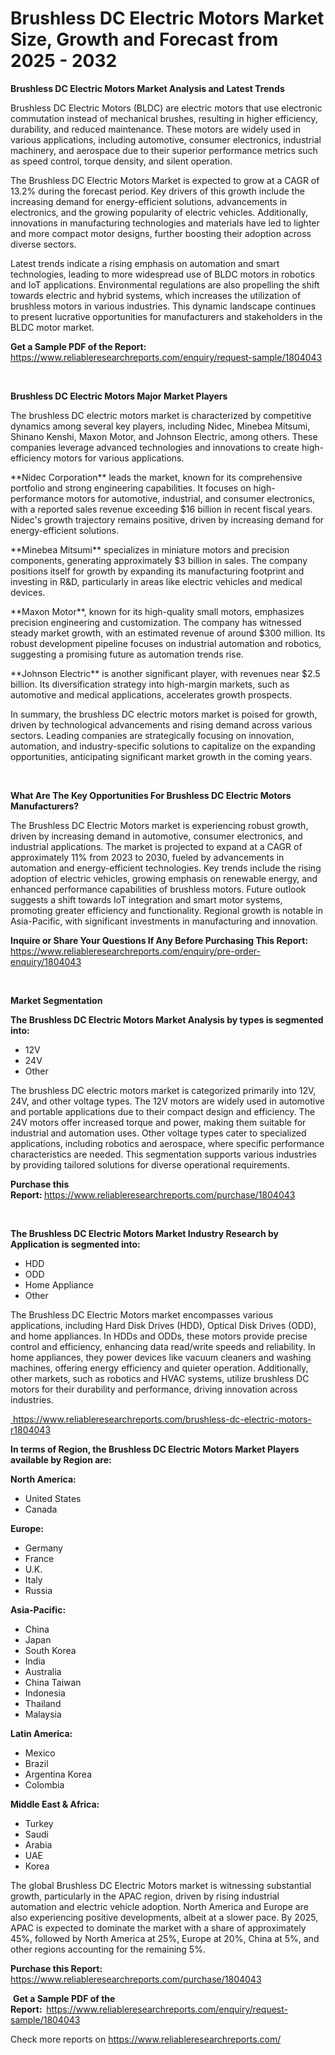 <p><h1>Brushless DC Electric Motors Market Size, Growth and Forecast from 2025 - 2032</h1></p><p><strong>Brushless DC Electric Motors Market Analysis and Latest Trends</strong></p>
<p><p>Brushless DC Electric Motors (BLDC) are electric motors that use electronic commutation instead of mechanical brushes, resulting in higher efficiency, durability, and reduced maintenance. These motors are widely used in various applications, including automotive, consumer electronics, industrial machinery, and aerospace due to their superior performance metrics such as speed control, torque density, and silent operation. </p><p>The Brushless DC Electric Motors Market is expected to grow at a CAGR of 13.2% during the forecast period. Key drivers of this growth include the increasing demand for energy-efficient solutions, advancements in electronics, and the growing popularity of electric vehicles. Additionally, innovations in manufacturing technologies and materials have led to lighter and more compact motor designs, further boosting their adoption across diverse sectors. </p><p>Latest trends indicate a rising emphasis on automation and smart technologies, leading to more widespread use of BLDC motors in robotics and IoT applications. Environmental regulations are also propelling the shift towards electric and hybrid systems, which increases the utilization of brushless motors in various industries. This dynamic landscape continues to present lucrative opportunities for manufacturers and stakeholders in the BLDC motor market.</p></p>
<p><strong>Get a Sample PDF of the Report:&nbsp;</strong> <a href="https://www.reliableresearchreports.com/enquiry/request-sample/1804043?utm_campaign=3323&utm_medium=2&utm_source=Github&utm_content=ia&utm_term=10042025&utm_id=brushless-dc-electric-motors">https://www.reliableresearchreports.com/enquiry/request-sample/1804043</a></p>
<p>&nbsp;</p>
<p><strong>Brushless DC Electric Motors Major Market Players</strong></p>
<p><p>The brushless DC electric motors market is characterized by competitive dynamics among several key players, including Nidec, Minebea Mitsumi, Shinano Kenshi, Maxon Motor, and Johnson Electric, among others. These companies leverage advanced technologies and innovations to create high-efficiency motors for various applications.</p><p>**Nidec Corporation** leads the market, known for its comprehensive portfolio and strong engineering capabilities. It focuses on high-performance motors for automotive, industrial, and consumer electronics, with a reported sales revenue exceeding $16 billion in recent fiscal years. Nidec's growth trajectory remains positive, driven by increasing demand for energy-efficient solutions.</p><p>**Minebea Mitsumi** specializes in miniature motors and precision components, generating approximately $3 billion in sales. The company positions itself for growth by expanding its manufacturing footprint and investing in R&D, particularly in areas like electric vehicles and medical devices.</p><p>**Maxon Motor**, known for its high-quality small motors, emphasizes precision engineering and customization. The company has witnessed steady market growth, with an estimated revenue of around $300 million. Its robust development pipeline focuses on industrial automation and robotics, suggesting a promising future as automation trends rise.</p><p>**Johnson Electric** is another significant player, with revenues near $2.5 billion. Its diversification strategy into high-margin markets, such as automotive and medical applications, accelerates growth prospects.</p><p>In summary, the brushless DC electric motors market is poised for growth, driven by technological advancements and rising demand across various sectors. Leading companies are strategically focusing on innovation, automation, and industry-specific solutions to capitalize on the expanding opportunities, anticipating significant market growth in the coming years.</p></p>
<p>&nbsp;</p>
<p><strong>What Are The Key Opportunities For Brushless DC Electric Motors Manufacturers?</strong></p>
<p><p>The Brushless DC Electric Motors market is experiencing robust growth, driven by increasing demand in automotive, consumer electronics, and industrial applications. The market is projected to expand at a CAGR of approximately 11% from 2023 to 2030, fueled by advancements in automation and energy-efficient technologies. Key trends include the rising adoption of electric vehicles, growing emphasis on renewable energy, and enhanced performance capabilities of brushless motors. Future outlook suggests a shift towards IoT integration and smart motor systems, promoting greater efficiency and functionality. Regional growth is notable in Asia-Pacific, with significant investments in manufacturing and innovation.</p></p>
<p><strong>Inquire or Share Your Questions If Any Before Purchasing This Report:</strong> <a href="https://www.reliableresearchreports.com/enquiry/pre-order-enquiry/1804043?utm_campaign=3323&utm_medium=2&utm_source=Github&utm_content=ia&utm_term=10042025&utm_id=brushless-dc-electric-motors">https://www.reliableresearchreports.com/enquiry/pre-order-enquiry/1804043</a></p>
<p>&nbsp;</p>
<p><strong>Market Segmentation</strong></p>
<p><strong>The Brushless DC Electric Motors Market Analysis by types is segmented into:</strong></p>
<p><ul><li>12V</li><li>24V</li><li>Other</li></ul></p>
<p><p>The brushless DC electric motors market is categorized primarily into 12V, 24V, and other voltage types. The 12V motors are widely used in automotive and portable applications due to their compact design and efficiency. The 24V motors offer increased torque and power, making them suitable for industrial and automation uses. Other voltage types cater to specialized applications, including robotics and aerospace, where specific performance characteristics are needed. This segmentation supports various industries by providing tailored solutions for diverse operational requirements.</p></p>
<p><strong>Purchase this Report:&nbsp;</strong><a href="https://www.reliableresearchreports.com/purchase/1804043?utm_campaign=3323&utm_medium=2&utm_source=Github&utm_content=ia&utm_term=10042025&utm_id=brushless-dc-electric-motors">https://www.reliableresearchreports.com/purchase/1804043</a></p>
<p>&nbsp;</p>
<p><strong>The Brushless DC Electric Motors Market Industry Research by Application is segmented into:</strong></p>
<p><ul><li>HDD</li><li>ODD</li><li>Home Appliance</li><li>Other</li></ul></p>
<p><p>The Brushless DC Electric Motors market encompasses various applications, including Hard Disk Drives (HDD), Optical Disk Drives (ODD), and home appliances. In HDDs and ODDs, these motors provide precise control and efficiency, enhancing data read/write speeds and reliability. In home appliances, they power devices like vacuum cleaners and washing machines, offering energy efficiency and quieter operation. Additionally, other markets, such as robotics and HVAC systems, utilize brushless DC motors for their durability and performance, driving innovation across industries.</p></p>
<p><a href="https://www.reliableresearchreports.com/brushless-dc-electric-motors-r1804043?utm_campaign=3323&utm_medium=2&utm_source=Github&utm_content=ia&utm_term=10042025&utm_id=brushless-dc-electric-motors">&nbsp;https://www.reliableresearchreports.com/brushless-dc-electric-motors-r1804043</a></p>
<p><strong>In terms of Region, the Brushless DC Electric Motors Market Players available by Region are:</strong></p>
<p>
    <p> <strong> North America: </strong>
        <ul>
            <li>United States</li>
            <li>Canada</li>
        </ul>
        </p> 
    <p> <strong> Europe: </strong>
        <ul>
            <li>Germany</li>
            <li>France</li>
            <li>U.K.</li>
            <li>Italy</li>
            <li>Russia</li>
        </ul>
        </p> 
    <p> <strong> Asia-Pacific: </strong>
        <ul>
            <li>China</li>
            <li>Japan</li>
            <li>South Korea</li>
            <li>India</li>
            <li>Australia</li>
            <li>China Taiwan</li>
            <li>Indonesia</li>
            <li>Thailand</li>
            <li>Malaysia</li>
        </ul>
        </p> 
    <p> <strong> Latin America: </strong>
        <ul>
            <li>Mexico</li>
            <li>Brazil</li>
            <li>Argentina Korea</li>
            <li>Colombia</li>
        </ul>
        </p> 
    <p> <strong> Middle East & Africa: </strong>
        <ul>
            <li>Turkey</li>
            <li>Saudi</li>
            <li>Arabia</li>
            <li>UAE</li>
            <li>Korea</li>
        </ul>
    </p>
    </p>
<p><p>The global Brushless DC Electric Motors market is witnessing substantial growth, particularly in the APAC region, driven by rising industrial automation and electric vehicle adoption. North America and Europe are also experiencing positive developments, albeit at a slower pace. By 2025, APAC is expected to dominate the market with a share of approximately 45%, followed by North America at 25%, Europe at 20%, China at 5%, and other regions accounting for the remaining 5%.</p></p>
<p><strong>Purchase this Report: </strong><a href="https://www.reliableresearchreports.com/purchase/1804043?utm_campaign=3323&utm_medium=2&utm_source=Github&utm_content=ia&utm_term=10042025&utm_id=brushless-dc-electric-motors">https://www.reliableresearchreports.com/purchase/1804043</a></p>
<p>&nbsp;<strong>Get a Sample PDF of the Report:&nbsp;&nbsp;</strong><a href="https://www.reliableresearchreports.com/enquiry/request-sample/1804043?utm_campaign=3323&utm_medium=2&utm_source=Github&utm_content=ia&utm_term=10042025&utm_id=brushless-dc-electric-motors">https://www.reliableresearchreports.com/enquiry/request-sample/1804043</a></p>
<p><strong></strong></p>
<p>Check more reports on <a href="https://www.reliableresearchreports.com/?utm_campaign=3323&utm_medium=2&utm_source=Github&utm_content=ia&utm_term=10042025&utm_id=brushless-dc-electric-motors">https://www.reliableresearchreports.com/</a></p>